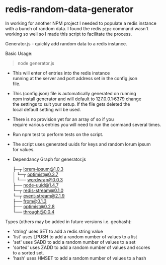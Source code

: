 # redis-random-data-generator

In working for another NPM project I needed to populate a redis instance with a bunch of random data. I found the redis `pipe` command wasn't working so well so I made this script to facilitate the process. 



 Generator.js - quickly add random data to a redis instance.        

 Basic Usage:                                                       

 > node generator.js <type> <qty>                                   
                                                                    
 * This will enter <qty> of <type> entries into the redis instance  
   running at the server and port address set in the config.json    
   file.                                                            
                                                                    
 * This (config.json) file is automatically generated on running    
   npm install generator and will default to 127.0.0.1:6379 change  
   the settings to suit your setup. If the file gets deleted the    
   local default setting will be used.                              
                                                                    
 * There is no provision yet for an array of <types> so if you      
   require various entries you will need to run the command several 
   times.                                                           
                                                                    
 * Run npm test to perform tests on the script.                     
                                                                    
 * The script uses generated uuids for keys and random lorum ipsum  
   for values.                                                      
                                                                    
 * Dependancy Graph for generator.js                                
                                                                     
    ├─┬ lorem-ipsum@1.0.3                                           
    │ └─┬ optimist@0.3.7                                            
    │   └── wordwrap@0.0.3                                          
    ├── node-uuid@1.4.7                                             
    └─┬ redis-stream@0.1.0                                          
      └─┬ event-stream@2.1.9                                        
        ├── from@0.1.3                                              
        ├── optimist@0.2.8                                          
        └── through@0.0.4                                           
                                                                    

 Types (others may be added in future versions i.e. geohash):       

 * 'string'  uses SET to add a redis string value                   
 * 'list'    uses LPUSH to add a random number of values to a list  
 * 'set'     uses SADD to add a random number of values to a set    
 * 'sorted'  uses ZADD to add a random number of values and scores  
   to a sorted set.                                                 
 * 'hash'    uses HMSET to add a random number of values to a hash  
